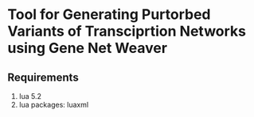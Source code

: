 # Tool for Generating Purtorbed Variants of Transciprtion Networks using Gene Net Weaver

## Requirements
1. lua 5.2
2. lua packages: luaxml
